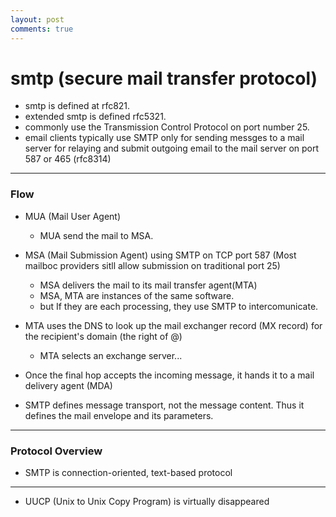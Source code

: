 ```yaml
---
layout: post
comments: true
---
```


# smtp (secure mail transfer protocol)

* smtp is defined at rfc821.
* extended smtp is defined rfc5321.
* commonly use the Transmission Control Protocol on port number 25.
* email clients typically use SMTP only for sending messges to a mail server for relaying
and submit outgoing email to the mail server on port 587 or 465 (rfc8314)

---

### Flow

* MUA (Mail User Agent)
    * MUA send the mail to MSA.

* MSA (Mail Submission Agent) using SMTP on TCP port 587
(Most mailboc providers sitll allow submission on traditional port 25)
    * MSA delivers the mail to its mail transfer agent(MTA)
    * MSA, MTA are instances of the same software.
    * but If they are each processing, they use SMTP to intercomunicate.

* MTA uses the DNS to look up the mail exchanger record (MX record) for the recipient's domain (the right of @)
    * MTA selects an exchange server...

* Once the final hop accepts the incoming message, it hands it to a mail delivery agent (MDA)
* SMTP defines message transport, not the message content. Thus it defines the mail envelope and its parameters.

---

### Protocol Overview

* SMTP is connection-oriented, text-based protocol

---

* UUCP (Unix to Unix Copy Program) is virtually disappeared

